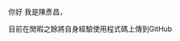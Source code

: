 你好 我是陳彥昌，

目前在閒暇之餘將自身經驗使用程式碼上傳到GitHub

<!---
Rickychen66/Rickychen66 is a ✨ special ✨ repository because its `README.md` (this file) appears on your GitHub profile.
You can click the Preview link to take a look at your changes.
--->
